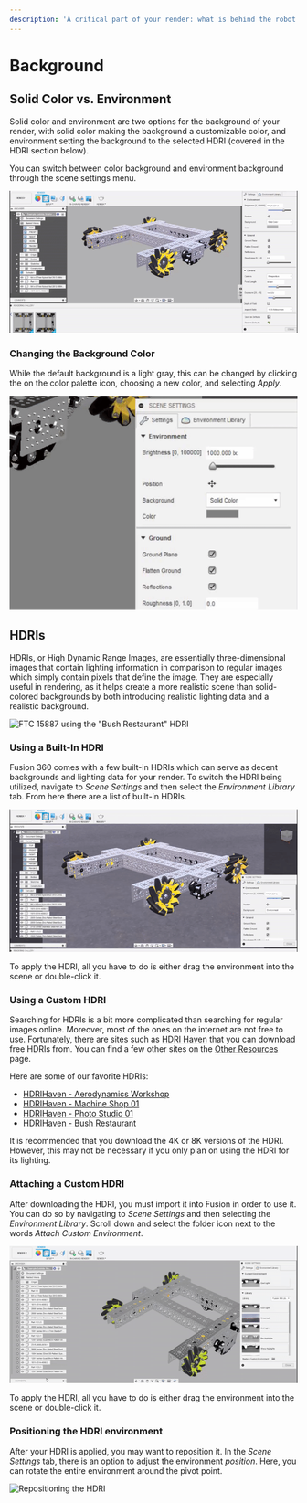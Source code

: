 ```yaml
---
description: 'A critical part of your render: what is behind the robot.'
---
```


# Background

## Solid Color vs. Environment

Solid color and environment are two options for the background of your render, with solid color making the background a customizable color, and environment setting the background to the selected HDRI \(covered in the HDRI section below\).

You can switch between color background and environment background through the scene settings menu.

![Switching between solid color and environment](../.gitbook/assets/1831886c1a7e45b96a82dba5623272e7.gif)

### Changing the Background Color

While the default background is a light gray, this can be changed by clicking the on the color palette icon, choosing a new color, and selecting _Apply_.

![Changing the color of the background](../.gitbook/assets/91404dc1ab5dbd03ffcd568208094635.gif)

## HDRIs

HDRIs, or High Dynamic Range Images, are essentially three-dimensional images that contain lighting information in comparison to regular images which simply contain pixels that define the image. They are especially useful in rendering, as it helps create a more realistic scene than solid-colored backgrounds by both introducing realistic lighting data and a realistic background. 

![FTC 15887 using the &quot;Bush Restaurant&quot; HDRI](../.gitbook/assets/toplevelugv2_2021-apr-07_03-20-51am-000_customizedview9915422852_png%20%281%29.png)

### Using a Built-In HDRI

Fusion 360 comes with a few built-in HDRIs which can serve as decent backgrounds and lighting data for your render. To switch the HDRI being utilized, navigate to _Scene Settings_ and then select the _Environment Library_ tab. From here there are a list of built-in HDRIs.

![Changing the current HDRI](../.gitbook/assets/5b686c499bace3e6d63424be6912ad1c.gif)

To apply the HDRI, all you have to do is either drag the environment into the scene or double-click it.

### Using a Custom HDRI

Searching for HDRIs is a bit more complicated than searching for regular images online. Moreover, most of the ones on the internet are not free to use. Fortunately, there are sites such as [HDRI Haven](http://hdrihaven.com/) that you can download free HDRIs from. You can find a few other sites on the [Other Resources](https://renders360.gitbook.io/ftc-rendering-in-fusion-360/other-resources) page.

Here are some of our favorite HDRIs:

* [HDRIHaven - Aerodynamics Workshop](https://hdrihaven.com/hdri/?c=indoor&h=aerodynamics_workshop)
* [HDRIHaven - Machine Shop 01](https://hdrihaven.com/hdri/?h=machine_shop_01)
* [HDRIHaven - Photo Studio 01](https://hdrihaven.com/hdri/?h=photo_studio_01)
* [HDRIHaven - Bush Restaurant](https://hdrihaven.com/hdri/?h=bush_restaurant)

It is recommended that you download the 4K or 8K versions of the HDRI. However, this may not be necessary if you only plan on using the HDRI for its lighting. 

### Attaching a Custom HDRI

After downloading the HDRI, you must import it into Fusion in order to use it. You can do so by navigating to _Scene_ _Settings_ and then selecting the _Environment Library_. Scroll down and select the folder icon next to the words _Attach Custom Environment_.

![Attaching a custom HDRI](../.gitbook/assets/af65b5c5886d68e72816a68d4865b9bd.gif)

To apply the HDRI, all you have to do is either drag the environment into the scene or double-click it.

### Positioning the HDRI environment

After your HDRI is applied, you may want to reposition it. In the _Scene Settings_ tab, there is an option to adjust the environment _position_. Here, you can rotate the entire environment around the pivot point. 

![Repositioning the HDRI](../.gitbook/assets/273a87107de0212a0fbada5a135dedc8.gif)

